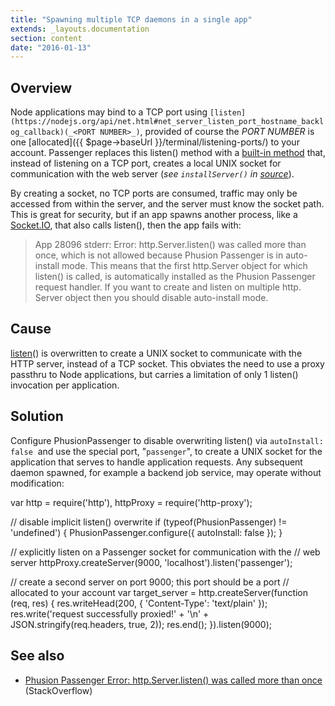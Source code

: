 ```yaml
---
title: "Spawning multiple TCP daemons in a single app"
extends: _layouts.documentation
section: content
date: "2016-01-13"
---
```


## Overview

Node applications may bind to a TCP port using `[listen](https://nodejs.org/api/net.html#net_server_listen_port_hostname_backlog_callback)(_<PORT NUMBER>_)`, provided of course the _PORT NUMBER_ is one [allocated]({{ $page->baseUrl }}/terminal/listening-ports/) to your account. Passenger replaces this listen() method with a [built-in method](https://github.com/phusion/passenger/blob/stable-5.0/src/helper-scripts/node-loader.js) that, instead of listening on a TCP port, creates a local UNIX socket for communication with the web server (_see `installServer()` in [source](https://github.com/phusion/passenger/blob/stable-5.0/src/helper-scripts/node-loader.js)_).

By creating a socket, no TCP ports are consumed, traffic may only be accessed from within the server, and the server must know the socket path. This is great for security, but if an app spawns another process, like a [Socket.IO](https://www.npmjs.com/package/socket.io), that also calls listen(), then the app fails with:

> App 28096 stderr: Error: http.Server.listen() was called more than once, which is not allowed because Phusion Passenger is in auto-install mode. This means that the first http.Server object for which listen() is called, is automatically installed as the Phusion Passenger request handler. If you want to create and listen on multiple http. Server object then you should disable auto-install mode.

## Cause

[listen](https://nodejs.org/api/net.html#net_server_listen_port_hostname_backlog_callback)() is overwritten to create a UNIX socket to communicate with the HTTP server, instead of a TCP socket. This obviates the need to use a proxy passthru to Node applications, but carries a limitation of only 1 listen() invocation per application.

## Solution

Configure PhusionPassenger to disable overwriting listen() via `autoInstall: false`  and use the special port, "`passenger`", to create a UNIX socket for the application that serves to handle application requests. Any subsequent daemon spawned, for example a backend job service, may operate without modification:

var http = require('http'),
 httpProxy = require('http-proxy');

// disable implicit listen() overwrite
if (typeof(PhusionPassenger) != 'undefined') {
 PhusionPassenger.configure({ autoInstall: false });
}

// explicitly listen on a Passenger socket for communication with the
// web server
httpProxy.createServer(9000, 'localhost').listen('passenger');

// create a second server on port 9000; this port should be a port
// allocated to your account
var target\_server = http.createServer(function (req, res) {
 res.writeHead(200, { 'Content-Type': 'text/plain' });
 res.write('request successfully proxied!' + '\\n' + JSON.stringify(req.headers, true, 2));
 res.end();
}).listen(9000);

## See also

- [Phusion Passenger Error: http.Server.listen() was called more than once](http://stackoverflow.com/questions/20645231/phusion-passenger-error-http-server-listen-was-called-more-than-once/20645549) (StackOverflow)
